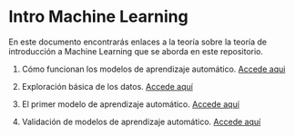 # Intro Machine Learning
En este documento encontrarás enlaces a la teoría sobre la teoría de introducción a Machine Learning que se aborda en este repositorio.

1. Cómo funcionan los modelos de aprendizaje automático.
[Accede aqui](../how-models-work/models.doc.md)

2. Exploración básica de los datos.
[Accede aquí](../basic-data-exploration/data-exploration.doc.md)

3. El primer modelo de aprendizaje automático.
[Accede aquí](../first-model/first-model.doc.md)

4. Validación de modelos de aprendizaje automático.
[Accede aquí](../model-validation/mv.doc.md)